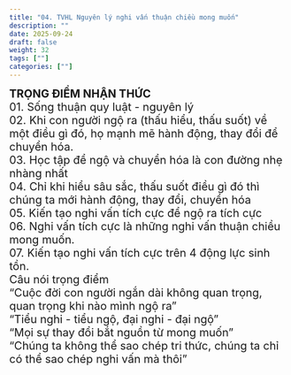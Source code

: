 ```yaml
---
title: "04. TVHL Nguyên lý nghi vấn thuận chiều mong muốn"
description: ""
date: 2025-09-24
draft: false
weight: 32
tags: [""]
categories: [""]
---
```


<!-- # 1. TVHL Nhận thức về nhân quả -->
<div style="font-size:20px;">
<span style="font-weight: bold"> TRỌNG ĐIỂM NHẬN THỨC </span><br>
01. Sống thuận quy luật - nguyên lý <br/>
02. Khi con người ngộ ra (thấu hiểu, thấu suốt) về một điều gì đó, họ mạnh mẽ hành động, thay đổi để chuyển hóa.<br/>
03. Học tập để ngộ và chuyển hóa là con đường nhẹ nhàng nhất<br/>
04. Chỉ khi hiểu sâu sắc, thấu suốt điều gì đó thì chúng ta mới hành động, thay đổi, chuyển hóa<br/>
05. Kiến tạo nghi vấn tích cực để ngộ ra tích cực<br/>
06. Nghi vấn tích cực là những nghi vấn thuận chiều mong muốn.<br/>
07. Kiến tạo nghi vấn tích cực trên 4 động lực sinh tồn.<br/>
Câu nói trọng điểm<br/>
“Cuộc đời con người ngắn dài không quan trọng, quan trọng khi nào mình ngộ ra”<br/>
“Tiểu nghi - tiểu ngộ, đại nghi - đại ngộ”<br/>
“Mọi sự thay đổi bắt nguồn từ mong muốn”<br/>
“Chúng ta không thể sao chép tri thức, chúng ta chỉ có thể sao chép nghi vấn mà thôi”<br/>
</div>